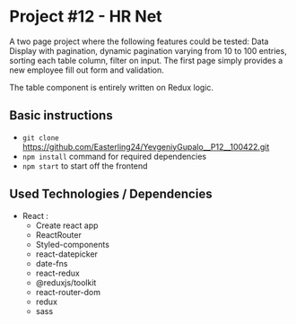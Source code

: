 # Project #12 - HR Net 

A two page project where the following features could be tested: Data Display with pagination, dynamic pagination varying from 10 to 100 entries, sorting each table column, filter on input.
The first page simply provides a new employee fill out form and validation.

The table component is entirely written on Redux logic.


## Basic instructions 
* `git clone` https://github.com/Easterling24/YevgeniyGupalo__P12__100422.git
* `npm install` command for required dependencies
* `npm start` to start off the frontend

## Used Technologies / Dependencies

- React :
  - Create react app
  - ReactRouter
  - Styled-components
  - react-datepicker
  - date-fns
  - react-redux
  - @reduxjs/toolkit
  - react-router-dom
  - redux
  - sass



